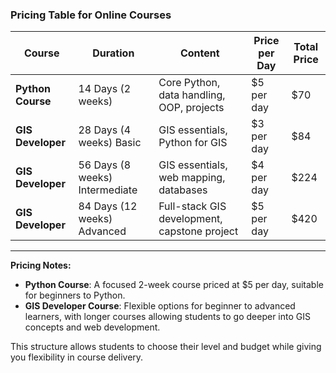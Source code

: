### **Pricing Table for Online Courses**

| **Course**          | **Duration**             | **Content**                            | **Price per Day** | **Total Price** |
|---------------------|--------------------------|----------------------------------------|-------------------|-----------------|
| **Python Course**   | 14 Days (2 weeks)        | Core Python, data handling, OOP, projects | $5 per day       | $70            |
| **GIS Developer**   | 28 Days (4 weeks) Basic  | GIS essentials, Python for GIS        | $3 per day       | $84            |
| **GIS Developer**   | 56 Days (8 weeks) Intermediate | GIS essentials, web mapping, databases | $4 per day       | $224           |
| **GIS Developer**   | 84 Days (12 weeks) Advanced | Full-stack GIS development, capstone project | $5 per day | $420 |

---

**Pricing Notes:**
- **Python Course**: A focused 2-week course priced at $5 per day, suitable for beginners to Python.
- **GIS Developer Course**: Flexible options for beginner to advanced learners, with longer courses allowing students to go deeper into GIS concepts and web development.

This structure allows students to choose their level and budget while giving you flexibility in course delivery.
